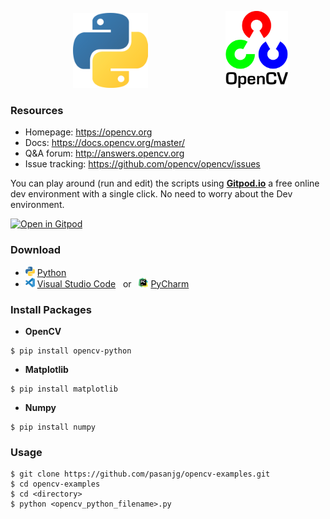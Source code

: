 <img src="./resources/python-logo.png" width="120" hspace="100" /> <img src="./images/opencv-logo.png" width="100" hspace="20" />

### Resources
* Homepage: <https://opencv.org>
* Docs: <https://docs.opencv.org/master/>
* Q&A forum: <http://answers.opencv.org>
* Issue tracking: <https://github.com/opencv/opencv/issues>
  

You can play around (run and edit) the scripts using [**Gitpod.io**](https://gitpod.io/) a free online dev environment with a single click. No need to worry about the Dev environment.

[![Open in Gitpod](https://gitpod.io/button/open-in-gitpod.svg)](https://gitpod.io/#https://github.com/pasanjg/opencv-examples )



### Download

- <img src="./resources/python-logo.png" width="15" />  [Python](https://www.python.org/downloads/)
- <img src="./resources/vscode-logo.png" width="15" />  [Visual Studio Code]( https://code.visualstudio.com/download ) &nbsp; or &nbsp;  <img src="./resources/pycharm-logo.png" width="15" /> [PyCharm]( https://www.jetbrains.com/pycharm/download/ )

  

### Install Packages

- **OpenCV**

```
$ pip install opencv-python
```

- **Matplotlib**

```
$ pip install matplotlib
```

- **Numpy**

```
$ pip install numpy
```



### Usage

```
$ git clone https://github.com/pasanjg/opencv-examples.git
$ cd opencv-examples
$ cd <directory>
$ python <opencv_python_filename>.py
```